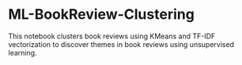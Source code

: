 # ML-BookReview-Clustering
 This notebook clusters book reviews using KMeans and TF-IDF vectorization to discover themes in book reviews using unsupervised learning.
